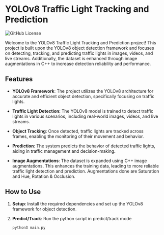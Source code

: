 # YOLOv8 Traffic Light Tracking and Prediction

![GitHub License](https://img.shields.io/badge/license-GPL--3.0-blue.svg)

Welcome to the YOLOv8 Traffic Light Tracking and Prediction project! This project is built upon the YOLOv8 object detection framework and focuses on detecting, tracking, and predicting traffic lights in images, videos, and live streams. Additionally, the dataset is enhanced through image augmentations in C++ to increase detection reliability and performance.

## Features

- **YOLOv8 Framework**: The project utilizes the YOLOv8 architecture for accurate and efficient object detection, specifically focusing on traffic lights.

- **Traffic Light Detection**: The YOLOv8 model is trained to detect traffic lights in various scenarios, including real-world images, videos, and live streams.

- **Object Tracking**: Once detected, traffic lights are tracked across frames, enabling the monitoring of their movement and behavior.

- **Prediction**: The system predicts the behavior of detected traffic lights, aiding in traffic management and decision-making.

- **Image Augmentations**: The dataset is expanded using C++ image augmentations. This enhances the training data, leading to more reliable traffic light detection and prediction. Augmentations done are Saturation and Hue, Rotation & Occlusion.

## How to Use

1. **Setup**: Install the required dependencies and set up the YOLOv8 framework for object detection.

2. **Predict/Track**: Run the python script in predict/track mode 
   ```bash
   python3 main.py
   ```


